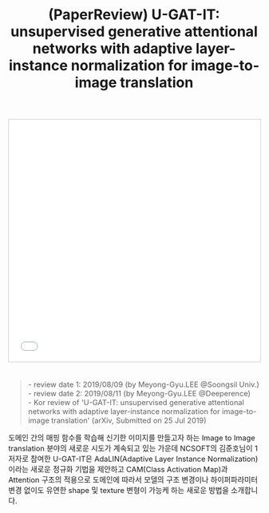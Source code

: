 ﻿---
title: "(PaperReview) U-GAT-IT: unsupervised generative attentional networks with adaptive layer-instance normalization for image-to-image translation"
tags: 
  - Deep Learning
  - Image to Image Translation
  - GAN
  - Computer Vision
  - AdaLIN
categories:
  - PaperReview
toc: false
comments: 
  provider: "disqus"
  disqus:
    shortname: "https-brstar96-github-io"
use_math: true
header:
  teaser: /assets/Images/paper-reviewugatit-unsupervised-generative-attentional-networks-with-adaptive-layerinstance-normalization-for-imagetoimage-translation-1-638.jpg
---
<center>
<iframe src="//www.slideshare.net/slideshow/embed_code/key/FdV0SMnys08Em0" width="595" height="485" frameborder="0" marginwidth="0" marginheight="0" scrolling="no" style="border:1px solid #CCC; border-width:1px; margin-bottom:5px; max-width: 100%;" allowfullscreen> </iframe> 
</center><br>

<Blockquote><span style="font-size:11pt">- review date 1: 2019/08/09 (by Meyong-Gyu.LEE @Soongsil Univ.)<br>- review date 2: 2019/08/11 (by Meyong-Gyu.LEE @Deeperence)<br>- Kor review of 'U-GAT-IT: unsupervised generative attentional networks with adaptive layer-instance normalization for image-to-image translation' (arXiv, Submitted on 25 Jul 2019)</span></Blockquote>

<span style="font-size:11pt">
도메인 간의 매핑 함수를 학습해 신기한 이미지를 만들고자 하는 Image to Image translation 분야의 새로운 시도가 계속되고 있는 가운데 NCSOFT의 김준호님이 1저자로 참여한 U-GAT-IT은 AdaLIN(Adaptive Layer Instance Normalization)이라는 새로운 정규화 기법을 제안하고 CAM(Class Activation Map)과 Attention 구조의 적용으로 도메인에 따라서 모델의 구조 변경이나 하이퍼파라미터 변경 없이도 유연한 shape 및 texture 변형이 가능케 하는 새로운 방법을 소개합니다.<br>